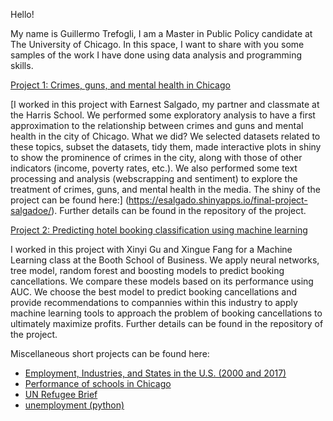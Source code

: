 Hello!

My name is Guillermo Trefogli, I am a Master in Public Policy candidate at The University of Chicago. In this space, I want to share with you some samples of the work I have done using data analysis and programming skills.

[Project 1: Crimes, guns, and mental health in Chicago](https://github.com/GTrefogliW/Crime-guns-and-mental-health-in-Chicago)

[I worked in this project with Earnest Salgado, my partner and classmate at the Harris School. We performed some exploratory analysis to have a first approximation to the relationship between crimes and guns and mental health in the city of Chicago. What we did? We selected datasets related to these topics, subset the datasets, tidy them, made interactive plots in shiny to show the prominence of crimes in the city, along with those of other indicators (income, poverty rates, etc.). We also performed some text processing and analysis (webscrapping and sentiment) to explore the treatment of crimes, guns, and mental health in the media. The shiny of the project can be found here:] (https://esalgado.shinyapps.io/final-project-salgadoe/). Further details can be found in the repository of the project.

[Project 2: Predicting hotel booking classification using machine learning](https://github.com/GTrefogliW/Classification---Hotel-booking-cancellations)

I worked in this project with Xinyi Gu and Xingue Fang for a Machine Learning class at the Booth School of Business. We apply neural networks, tree model, random forest and boosting models to predict booking cancellations. We compare these models based on its performance using AUC. We choose the best model to predict booking cancellations and provide recommendations to compannies within this industry to apply machine learning tools to approach the problem of booking cancellations to ultimately maximize profits. Further details can be found in the repository of the project.

Miscellaneous short projects can be found here:

- [Employment, Industries, and States in the U.S. (2000 and 2017)](https://github.com/GTrefogliW/Employment-Industries-and-States-2000-and-2017-)
- [Performance of schools in Chicago](https://github.com/GTrefogliW/Schools-performance-in-Chicago)
- [UN Refugee Brief](https://github.com/GTrefogliW/Sentiment---UN-Refugee-Newsletter)
- [unemployment (python)](https://github.com/GTrefogliW/Unemployment)
